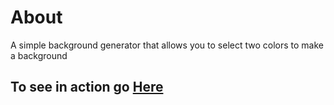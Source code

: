 # About

A simple background generator that allows you to select two colors to make a background

## To see in action go [Here](https://toshiiki.github.io/background-generator)
